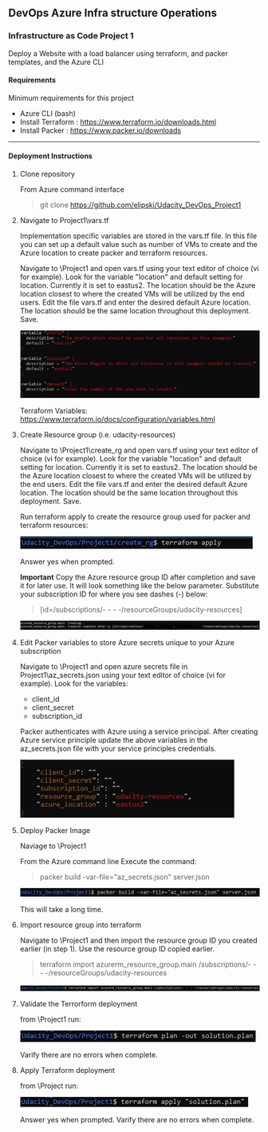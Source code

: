 ## DevOps Azure Infra structure Operations ##
### Infrastructure as Code Project 1 ###

Deploy a Website with a load balancer using terraform, and packer templates, and the Azure CLI  

#### Requirements ####
Minimum requirements for this project

* Azure CLI (bash) 
* Install Terraform   : https://www.terraform.io/downloads.html
* Install Packer      : https://www.packer.io/downloads

___

#### Deployment Instructions ####

1. Clone repository 

    From Azure command interface 
    > git clone https://github.com/elipski/Udacity_DevOps_Project1

2.  Navigate to Project1\vars.tf

    Implementation specific variables are stored in the vars.tf file. In this file you can set up a default value such as number of VMs to create and the Azure location to create packer and terraform resources. 

    Navigate to \Project1 and open vars.tf using your text editor of choice (vi for example). Look for the variable "location" and default setting for location. Currently it is set to eastus2. The location should be the Azure location closest to where the created VMs will be utilized by the end users. Edit the file vars.tf and enter the desired default Azure location. The location should be the same location throughout this deployment. Save. 

    ![vars](./varsCapture.JPG)

    Terraform Variables: https://www.terraform.io/docs/configuration/variables.html
    
2. Create Resource group (i.e. udacity-resources)

    Navigate to \Project1\create_rg and open vars.tf using your text editor of choice (vi for example). Look for the variable "location" and default setting for location. Currently it is set to eastus2. The location should be the Azure location closest to where the created VMs will be utilized by the end users. Edit the file vars.tf and enter the desired default Azure location. The location should be the same location throughout this deployment. Save. 

    Run terraform apply to create the resource group used for packer and terraform resources:

    ![apply](./terraformApply.JPG)

    Answer yes when prompted.

    **Important**
    Copy the Azure resource group ID after completion and save it for later use. It will look something like the below parameter. Substitute your subscription ID for where you see dashes (-) below:

    >[id=/subscriptions/- - - -/resourceGroups/udacity-resources]

    ![resource](./resourceGroupID.JPG)

3. Edit Packer variables to store Azure secrets unique to your Azure subscription 
    
    Navigate to \Project1 and open azure secrets file in Project1\az_secrets.json using your text editor of choice (vi for example). Look for the variables: 

    - client_id 
    - client_secret
    - subscription_id

    Packer authenticates with Azure using a service principal. After creating Azure service principle update the above variables in the az_secrets.json file with your service principles credentials. 

    ![packer vars](./packerVars.JPG)

4. Deploy Packer Image 

    Naviage to \Project1
    
    From the Azure command line Execute the command:

    > packer build -var-file="az_secrets.json" server.json

    ![packer build](./packerBuild.JPG)

    This will take a long time.

5. Import resource group into terraform 

    Navigate to \Project1 and then import the resource group ID you created earlier (in step 1). Use the resource group ID copied earlier.
    
    > terraform import azurerm_resource_group.main /subscriptions/- - - -/resourceGroups/udacity-resources

    ![Terraform Import](./terraformImport.JPG)
    
7. Validate the Terrorform deployment

    from \Project1 run:

    ![terrform plan](./terraformPlan.JPG)

    Varify there are no errors when complete.

8. Apply Terraform deployment  

    from \Project run:

    ![Terraform Apply](./terraformApplySolution.JPG)
    
    Answer yes when prompted.
    Varify there are no errors when complete.
